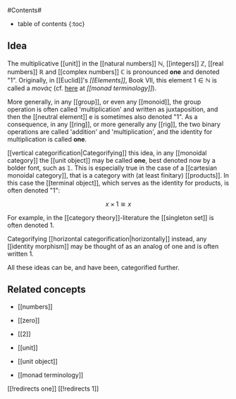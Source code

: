 
#Contents#
* table of contents
{:toc}

## Idea

The multiplicative [[unit]] in the [[natural numbers]] $\mathbb{N}$, [[integers]] $\mathbb{Z}$, [[real numbers]] $\mathbb{R}$ and [[complex numbers]] $\mathbb{C}$ is pronounced **one** and denoted "$1$".  Originally, in [[Euclid]]'s *[[Elements]]*, Book VII, this element $1 \in \mathbb{N}$ is called a *mονάς* (cf. [here](monad+terminology#Euclid) at *[[monad terminology]]*).


More generally, in any [[group]], or even any [[monoid]], the group operation is often called 'multiplication' and written as juxtaposition, and then the [[neutral element]] $\mathrm{e}$ is sometimes also denoted "$1$".  As a consequence, in any [[ring]], or more generally any [[rig]], the two binary operations are called 'addition' and 'multiplication', and the identity for multiplication is called **one**.

[[vertical categorification|Categorifying]] this idea, in any [[monoidal category]] the [[unit object]] may be called **one**, best denoted now by a bolder font, such as $\mathbb{1}$.  This is especially true in the case of a [[cartesian monoidal category]], that is a category with (at least finitary) [[products]].  In this case the [[terminal object]], which serves as the identity for products, is often denoted "$1$":

$$x \times 1 \cong x$$

For example, in the [[category theory]]-literature the [[singleton set]] is often denoted $1$.

Categorifying [[horizontal categorification|horizontally]] instead, any [[identity morphism]] may be thought of as an analog of one and is often written $1$.

All these ideas can be, and have been, categorified further.

## Related concepts

* [[numbers]]

* [[zero]]

* [[2]]

* [[unit]]

* [[unit object]]

* [[monad terminology]]

[[!redirects one]]
[[!redirects 1]]
